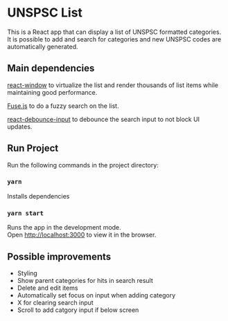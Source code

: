 # UNSPSC List
This is a React app that can display a list of UNSPSC formatted categories.
It is possible to add and search for categories and new UNSPSC codes are automatically generated.

## Main dependencies
[react-window](https://github.com/bvaughn/react-window) to virtualize the list and render thousands of list items while maintaining good performance.

[Fuse.js](https://github.com/krisk/fuse) to do a fuzzy search on the list.

[react-debounce-input](https://github.com/nkbt/react-debounce-input) to debounce the search input to not block UI updates.

## Run Project
Run the following commands in the project directory:

### `yarn`

Installs dependencies


### `yarn start`

Runs the app in the development mode.\
Open [http://localhost:3000](http://localhost:3000) to view it in the browser.

## Possible improvements

- Styling
- Show parent categories for hits in search result
- Delete and edit items
- Automatically set focus on input when adding category
- X for clearing search input
- Scroll to add catgory input if below screen
